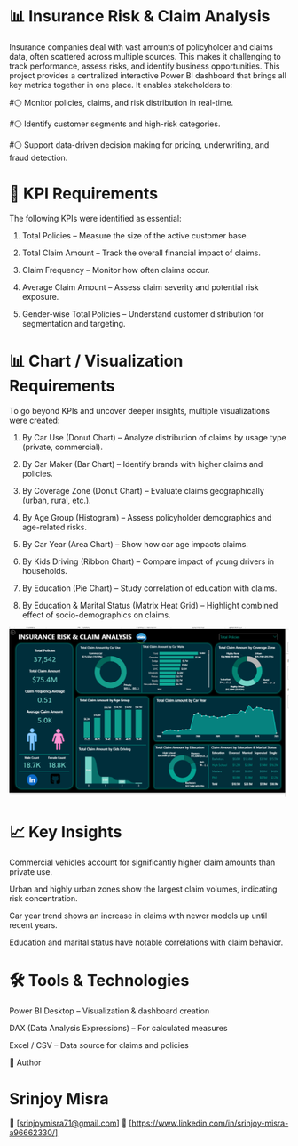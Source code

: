

# 📊 Insurance Risk & Claim Analysis

Insurance companies deal with vast amounts of policyholder and claims data, often scattered across multiple sources. This makes it challenging to track performance, assess risks, and identify business opportunities. This project provides a centralized interactive Power BI dashboard that brings all key metrics together in one place. It enables stakeholders to:

#⚪ Monitor policies, claims, and risk distribution in real-time.

#⚪ Identify customer segments and high-risk categories.

#⚪ Support data-driven decision making for pricing, underwriting, and fraud detection.


# 📌 KPI Requirements

The following KPIs were identified as essential:

1. Total Policies – Measure the size of the active customer base.

2. Total Claim Amount – Track the overall financial impact of claims.

3. Claim Frequency – Monitor how often claims occur.

4. Average Claim Amount – Assess claim severity and potential risk exposure.

5. Gender-wise Total Policies – Understand customer distribution for segmentation and targeting.



# 📊 Chart / Visualization Requirements

To go beyond KPIs and uncover deeper insights, multiple visualizations were created:

1. By Car Use (Donut Chart) – Analyze distribution of claims by usage type (private, commercial).

2. By Car Maker (Bar Chart) – Identify brands with higher claims and policies.

3. By Coverage Zone (Donut Chart) – Evaluate claims geographically (urban, rural, etc.).

4. By Age Group (Histogram) – Assess policyholder demographics and age-related risks.

5. By Car Year (Area Chart) – Show how car age impacts claims.

6. By Kids Driving (Ribbon Chart) – Compare impact of young drivers in households.

7. By Education (Pie Chart) – Study correlation of education with claims.

8. By Education & Marital Status (Matrix Heat Grid) – Highlight combined effect of socio-demographics on claims.


![image alt](https://github.com/SrinjoyMisra/insurance-risk-claim-analysis-dashboard/blob/main/Insurance%20Risk%20%26%20Claim.png)

# 📈 Key Insights

Commercial vehicles account for significantly higher claim amounts than private use.

Urban and highly urban zones show the largest claim volumes, indicating risk concentration.

Car year trend shows an increase in claims with newer models up until recent years.

Education and marital status have notable correlations with claim behavior.


# 🛠 Tools & Technologies

Power BI Desktop – Visualization & dashboard creation

DAX (Data Analysis Expressions) – For calculated measures

Excel / CSV – Data source for claims and policies


👤 Author

# Srinjoy Misra
📧 [srinjoymisra71@gmail.com]
🔗 [https://www.linkedin.com/in/srinjoy-misra-a96662330/]

